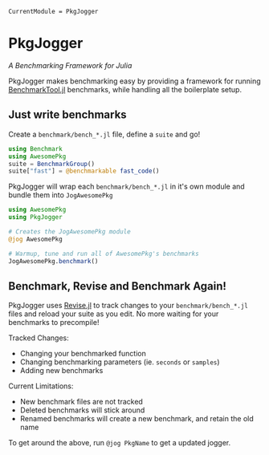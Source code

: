 ```@meta
CurrentModule = PkgJogger
```

# PkgJogger

*A Benchmarking Framework for Julia*

PkgJogger makes benchmarking easy by providing a framework for running [BenchmarkTool.jl](https://github.com/JuliaCI/BenchmarkTools.jl) benchmarks, while handling all the boilerplate setup.

## Just write benchmarks

Create a `benchmark/bench_*.jl` file, define a `suite` and go!

```julia
using Benchmark
using AwesomePkg
suite = BenchmarkGroup()
suite["fast"] = @benchmarkable fast_code()
```

PkgJogger will wrap each `benchmark/bench_*.jl` in it's own module and bundle them into `JogAwesomePkg`

```julia
using AwesomePkg
using PkgJogger

# Creates the JogAwesomePkg module
@jog AwesomePkg

# Warmup, tune and run all of AwesomePkg's benchmarks
JogAwesomePkg.benchmark()
```

## Benchmark, Revise and Benchmark Again!

PkgJogger uses [Revise.jl](https://github.com/timholy/Revise.jl) to track
changes to your `benchmark/bench_*.jl` files and reload your suite as you edit.
No more waiting for your benchmarks to precompile!

Tracked Changes:

- Changing your benchmarked function
- Changing benchmarking parameters (ie. `seconds` or `samples`)
- Adding new benchmarks

Current Limitations:

- New benchmark files are not tracked
- Deleted benchmarks will stick around
- Renamed benchmarks will create a new benchmark, and retain the old name

To get around the above, run `@jog PkgName` to get a updated jogger.
